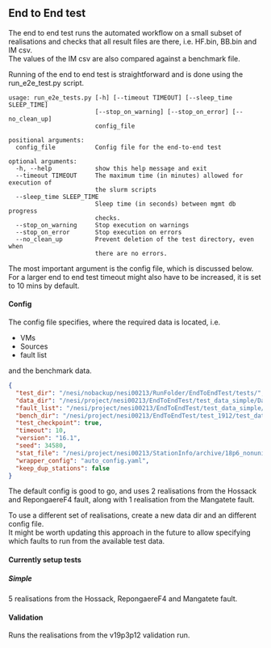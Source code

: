 ## End to End test

The end to end test runs the automated workflow on a small subset of realisations and
checks that all result files are there, i.e. HF.bin, BB.bin and IM csv.  
The values of the IM csv are also compared against a benchmark file.

Running of the end to end test is straightforward and is done using the run_e2e_test.py 
script. 

```
usage: run_e2e_tests.py [-h] [--timeout TIMEOUT] [--sleep_time SLEEP_TIME]
                        [--stop_on_warning] [--stop_on_error] [--no_clean_up]
                        config_file

positional arguments:
  config_file           Config file for the end-to-end test

optional arguments:
  -h, --help            show this help message and exit
  --timeout TIMEOUT     The maximum time (in minutes) allowed for execution of
                        the slurm scripts
  --sleep_time SLEEP_TIME
                        Sleep time (in seconds) between mgmt db progress
                        checks.
  --stop_on_warning     Stop execution on warnings
  --stop_on_error       Stop execution on errors
  --no_clean_up         Prevent deletion of the test directory, even when
                        there are no errors.
```
 
The most important argument is the config file, which is discussed below.
For a larger end to end test timeout might also have to be increased, it is set to 
10 mins by default.

#### Config

The config file specifies, where the required data is located, i.e.
- VMs
- Sources
- fault list

and the benchmark data. 

```json
{
  "test_dir": "/nesi/nobackup/nesi00213/RunFolder/EndToEndTest/tests/",
  "data_dir": "/nesi/project/nesi00213/EndToEndTest/test_data_simple/Data",
  "fault_list": "/nesi/project/nesi00213/EndToEndTest/test_data_simple/list.txt",
  "bench_dir": "/nesi/project/nesi00213/EndToEndTest/test_1912/test_data_simple/benchmark",
  "test_checkpoint": true,
  "timeout": 10,
  "version": "16.1",
  "seed": 34580,
  "stat_file": "/nesi/project/nesi00213/StationInfo/archive/18p6_nonuniform/non_uniform_whole_nz_with_real_stations-hh400_v18p6.ll",
  "wrapper_config": "auto_config.yaml",
  "keep_dup_stations": false
}
```

The default config is good to go, and uses 2 realisations from the Hossack and 
RepongaereF4 fault, along with 1 realisation from the Mangatete fault.

To use a different set of realisations, create a new data dir and an different 
config file.  
It might be worth updating this approach in the future to allow specifying
which faults to run from the available test data.


#### Currently setup tests
##### Simple
5 realisations from the Hossack, RepongaereF4 and Mangatete fault.

#### Validation
Runs the realisations from the v19p3p12 validation run.